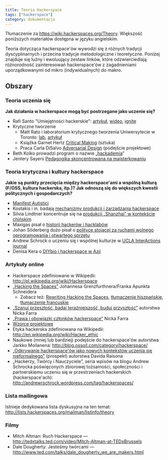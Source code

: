 ```yaml
---
title: Teoria Hackerspace
tags: ["hackerspace"]
category: dokumentacja
---
```


Tłumaczenie za <https://wiki.hackerspaces.org/Theory>. Większość poniższych materiałów dostępna w języku angielskim.

Teoria dotycząca hackerspace'ów wywodzi się z różnych tradycji dyscyplinarnych i przecina tradycje metodologiczne i teoretyczne. Poniżej znajduje się luźny i ewoluujący zestaw linków, które odzwierciedlają różnorodność zainteresowań hackerspace'ów z zagadnieniami uporządkowanymi od mikro (indywidualnych) do makro.

## Obszary

### Teoria uczenia się

**Jak działania w hackerspace mogą być postrzegane jako uczenie się?**

- Rafi Santo "Umiejętności hackerskie": [artykuł](https://www.rafisanto.net/hacker-literacies), [wideo](https://educatorinnovator.org/webinars/rafi-santo-hacker-literacies-why-youth-should-know-how-to-revise-reconfigure-technology/), [ignite](https://www.youtube.com/watch?v=hdL0hCnGJ04)
- Krytyczne tworzenie
    - Matt Rato i laboratorium krytycznego tworzenia Uniwersytecie w Toronto: [lab](https://criticalmaking.com/), [artykuł](https://www.tandfonline.com/doi/abs/10.1080/01972243.2011.583819#.UlWA0mSc5EQ)
    - Książka Garnet Hertz [Critical Making](http://www.conceptlab.com/criticalmaking/) (sztuka)
    - Praca Carla DiSalvo [Adversarial Design](https://mitpress.mit.edu/books/adversarial-design) (podejście projektowe)
- Beth Kolko prowadzi program o nazwie „[hackademia](http://www.ethanzuckerman.com/blog/2012/01/25/beth-kolko-hackademia-leveraging-the-conflict-between-expertise-and-innovation-to-create-disruptive-technologies/)”
- Jentery Sayers [Pedagogika skoncentrowana na majsterkowaniu](http://www.jenterysayers.com/2012/tinkering/)

### Teoria krytyczna i kultury hackerspace

**Jakie są punkty przecięcia między hackerspace'ami a wspólną kulturą (F/OSS, kultura hackerska, itp.)? Jak odnoszą się do większych kwestii politycznych i gospodarczych?**

- [Manifest Autistici](https://www.autistici.org/who/manifesto)
- Kostakis i in. badają [mechanizmy produkcji i zarządzania hackerspace](http://www.p2plab.gr/en/wp-content/uploads/2015/08/HS.pdf)
- Silvia Lindtner koncentruje się na [produkcji „Shanzhai” w kontekście chińskim](http://interactions.acm.org/archive/view/november-december-2012/created-in-china)
- Maxigas pisał o [historii hackerów i hacklabów](http://peerproduction.net/issues/issue-2/peer-reviewed-papers/hacklabs-and-hackerspaces/)
- Johan Söderberg dużo pisał o [polityce stojącej za ruchami wolnego oprogramowania i otwartego sprzętu](http://www.johansoderberg.net/sub02/sub02.html)
- Andrew Schrock o uczeniu się i wspólnej kulturze w [UCLA InterActions journal](http://www.escholarship.org/uc/item/0js1n1qg)
- Denisa Kera o [DIYbio i hackerspace w Azji](http://peerproduction.net/issues/issue-2/peer-reviewed-papers/diybio-in-asia/)

### Artykuły online

- Hackerspace zdefiniowane w Wikipedii: http://pl.wikipedia.org/wiki/Hackerspace
- [„Hacking the Spaces”](http://www.monochrom.at/hacking-the-spaces/) Johannesa Grenzfurthnera/Franka Apunkta Schneidera
    - Zobacz też: [Rewriting Hacking the Spaces](https://wiki.hackerspaces.org/Rewriting_Hacking_the_Spaces), [tłumaczenie hiszpańskie](https://wiki.hackerspaces.org/Reescribiendo_el_Hacking_de_los_Espacios), [tłumaczenie francuskie](http://echelleinconnue.net/bookfactory/hacking_the_spaces_fr.txt)
- [„Szanuj przeszłość, badaj teraźniejszość, buduj przyszłość”](http://hackerspaces.org/blog/2009/08/25/respect-the-past-examine-the-present-build-the-future/) autorstwa Nicka Farra
- [„Prawa i obowiązki członków hackerspace”](http://hackerspaces.org/blog/2009/08/19/rights-and-obligations-of-hackerspace-members/) Nicka Farra
- [Wzorce projektowe](https://wiki.hackerspaces.org/Design_Patterns)
- Etyka hackerska zdefiniowana na Wikipedii: http://en.wikipedia.org/wiki/Hacker_ethic
- Naukowe (mniej lub bardziej) podejście do hackerspace'ów autorstwa Jarkko Moilanena: http://blog.ossoil.com/category/hackerspace/
- [„Odkrywanie hackerspace'ów jako nowych kontekstów uczenia się nieformalnego”](http://david.raison.lu/hackerspaces_online.pdf) (prospekt) autorstwa Davida Raisona
- „Hackerzy, Twórcy i Nauczyciele”, seria wpisów na blogu Andrew Schrocka poświęconych zbiorowej tożsamości, społeczności i partnerskiemu uczeniu się w przestrzeniach hackerskich (hackerspace'ach): http://andrewrschrock.wordpress.com/tag/hackerspaces/

### Lista mailingowa

Istnieje dedykowana lista dyskusyjna na ten temat: http://lists.hackerspaces.org/mailman/listinfo/theory

### Filmy

- Mitch Altman: Ruch Hackerspace — http://tedxtalks.ted.com/video/Mitch-Altman-at-TEDxBrussels
- Dale Dougherty: Jesteśmy twórcami — http://www.ted.com/talks/dale_dougherty_we_are_makers.html